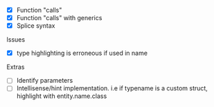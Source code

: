 - [X] Function "calls"
- [X] Function "calls" with generics 
- [X] Splice syntax

Issues
- [X] type highlighting is erroneous if used in name

Extras
- [ ] Identify parameters
- [ ] Intellisense/hint implementation. i.e if typename is a custom struct, highlight with entity.name.class